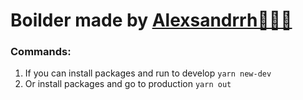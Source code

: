 # Boilder made by [Alexsandrrh👾👨‍💻](https://www.facebook.com/sascha.sadov)

### Commands:

1. If you can install packages and run to develop `yarn new-dev`
2. Or install packages and go to production `yarn out`